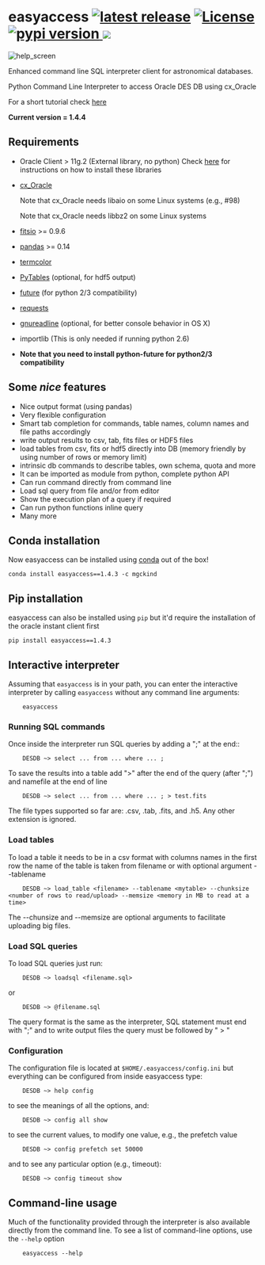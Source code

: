 # easyaccess <a href="https://github.com/mgckind/easyaccess/releases/tag/1.4.4"> <img src="https://img.shields.io/badge/release-v1.4.4-blue.svg" alt="latest release" /></a> <a href="https://github.com/mgckind/easyaccess/blob/master/LICENSE.txt"><img src="https://img.shields.io/badge/license-NCSA%20License-blue.svg" alt="License" /> </a> <a href="https://pypi.python.org/pypi/easyaccess/1.4.4"><img src="https://img.shields.io/badge/pypi-v1.4.4-orange.svg" alt="pypi version"/></a><a href="https://anaconda.org/mgckind/easyaccess"> <img src="https://img.shields.io/badge/Anaconda Cloud-v1.4.4-blue.svg" /> </a>
![help_screen](data/help.gif)

Enhanced command line SQL interpreter client for astronomical databases.

Python Command Line Interpreter to access Oracle DES DB
using cx_Oracle

For a short tutorial check [here](http://matias-ck.com/easyaccess)

**Current version = 1.4.4**

## Requirements

- Oracle Client > 11g.2 (External library, no python)
  Check [here](https://opensource.ncsa.illinois.edu/confluence/display/DESDM/Instructions+for+installing+Oracle+client+and+easyaccess+without+EUPS) for instructions on how to install these libraries
- [cx_Oracle](https://bitbucket.org/anthony_tuininga/cx_oracle)

  Note that cx_Oracle needs libaio on some Linux systems (e.g., #98)

  Note that cx_Oracle needs libbz2 on some Linux systems
- [fitsio](https://github.com/esheldon/fitsio) >= 0.9.6
- [pandas](http://pandas.pydata.org/) >= 0.14
- [termcolor](https://pypi.python.org/pypi/termcolor)
- [PyTables](http://pytables.github.io/) (optional, for hdf5 output)
- [future](http://python-future.org/) (for python 2/3 compatibility)
- [requests](http://docs.python-requests.org/en/master/)
- [gnureadline](https://github.com/ludwigschwardt/python-gnureadline) (optional, for better console behavior in OS X)
- importlib (This is only needed if running python 2.6)
- **Note that you need to install python-future for python2/3 compatibility**


## Some *nice* features
- Nice output format (using pandas)
- Very flexible configuration
- Smart tab completion for commands, table names, column names and file paths accordingly
- write output results to csv, tab, fits files or HDF5 files
- load tables from csv, fits or hdf5 directly into DB (memory friendly by using number of rows or memory limit)
- intrinsic db commands to describe tables, own schema, quota and more
- It can be imported as module from python, complete python API
- Can run command directly from command line
- Load sql query from file and/or from editor
- Show the execution plan of a query if required
- Can  run python functions inline query
- Many more

## Conda installation
Now easyaccess can be installed using [conda](http://conda.pydata.org/docs/install/quick.html) out of the box!

    conda install easyaccess==1.4.3 -c mgckind

## Pip installation
easyaccess can also be installed using `pip` but it'd require the installation of the oracle instant client first

    pip install easyaccess==1.4.3

## Interactive interpreter

Assuming that ```easyaccess``` is in your path, you can enter the interactive interpreter by calling ```easyaccess``` without any command line arguments:

        easyaccess

### Running SQL commands
Once inside the interpreter run SQL queries by adding a ";" at the end::

        DESDB ~> select ... from ... where ... ;

To save the results into a table add ">" after the end of the query (after ";") and namefile at the end of line

        DESDB ~> select ... from ... where ... ; > test.fits

The file types supported so far are: .csv, .tab, .fits, and .h5. Any other extension is ignored.

### Load tables
To load a table it needs to be in a csv format with columns names in the first row
the name of the table is taken from filename or with optional argument --tablename

        DESDB ~> load_table <filename> --tablename <mytable> --chunksize <number of rows to read/upload> --memsize <memory in MB to read at a time>

The --chunsize and --memsize are optional arguments to facilitate uploading big files.

### Load SQL queries
To load SQL queries just run:

        DESDB ~> loadsql <filename.sql>
or

        DESDB ~> @filename.sql

The query format is the same as the interpreter, SQL statement must end with ";" and to write output files the query must be followed by " > <output file>"

### Configuration

The configuration file is located at ```$HOME/.easyaccess/config.ini``` but everything can be configured from inside easyaccess type:

        DESDB ~> help config

to see the meanings of all the options, and:

        DESDB ~> config all show

to see the current values, to modify one value, e.g., the prefetch value

        DESDB ~> config prefetch set 50000

and to see any particular option (e.g., timeout):

        DESDB ~> config timeout show

## Command-line usage

Much of the functionality provided through the interpreter is also available directly from the command line. To see a list of command-line options, use the ```--help``` option

        easyaccess --help
